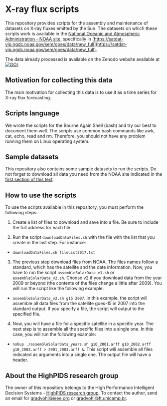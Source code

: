 # X-ray flux scripts
This repository provides scripts for the assembly and maintenance of datasets on X-ray fluxes emitted by the Sun. The datasets on which these scripts work is available in the [National Oceanic and Atmospheric Administration - NOAA site](https://www.ngdc.noaa.gov/stp/spaceweather.html), specifically in [https://satdat-vip.ngdc.noaa.gov/sem/goes/data/new_full](https://satdat-vip.ngdc.noaa.gov/sem/goes/data/new_full).

The data already processed is available on the Zenodo website available at [![DOI](https://zenodo.org/badge/DOI/10.5281/zenodo.840402.svg)](https://doi.org/10.5281/zenodo.840402).

## Motivation for collecting this data
The main motivation for collecting this data is to use it as a time series for X-ray flux forecasting.

## Scripts language
We wrote the scripts for the Bourne Again Shell (bash) and try our best to document them well. The scripts use common bash commands like awk, cat, echo, read and rm. Therefore, you should not have any problem running them on Linux operating system.

## Sample datasets
This repository also contains some sample datasets to run the scripts. Do not forget to download all data you need from the NOAA site indicated in the [first section of this text](#x-ray-flux-scripts). 

## How to use the scripts
To use the scripts available in this repository, you must perform the following steps:
1. Create a list of files to download and save into a file. Be sure to include the full address for each file.

2. Run the script `downloadDataFiles.sh` with the file with the list that you create in the last step. For instance:

  * `downloadDataFiles.sh fileList2017.txt`

3. The previous step download files from NOAA. The files names follow a standard, which has the satellite and the date information. Now, you have to run the script `assembleSolarData_v1.sh` or `assembleSolarData_v2.sh`. Choose v2 if you download data from the year 2009 or beyond (the contents of the files change a little after 2009). You will run the script like the following example:

  * `assembleSolarData_v2.sh g15 2007`. In this example, the script will assemble all data files from the satellite goes-15 in 2007 into the standard output. If you specify a file, the script will output to the specified file.

4. Now, you will have a file for a specific satellite in a specific year. The next step is to assemble all the specific files into a single one. In this case, you will run the following example:

  * `nohup ./assembleSolarData_years.sh g10_2001.arff g10_2002.arff g10_2003.arff > 2001_2003.arff &`. This script will assemble all files indicated as arguments into a single one. The output file will have a header. 


## About the HighPIDS research group
The owner of this repository belongs to the High Performance Intelligent Decision Systems - [HighPIDS research group](http://highpids.ft.unicamp.br). To contact the author, send an email for <gradvohl@ieee.org> or <gradvohl@ft.unicamp.br>.
